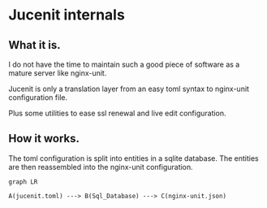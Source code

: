 # Jucenit internals

## What it is.

I do not have the time to maintain such a good piece of software
as a mature server like nginx-unit.

Jucenit is only a translation layer from an easy toml syntax
to nginx-unit configuration file.

Plus some utilities to ease ssl renewal and live edit configuration.

## How it works.

The toml configuration is split into entities in a sqlite database.
The entities are then reassembled into the nginx-unit configuration.

```mermaid
graph LR

A(jucenit.toml) ---> B(Sql_Database) ---> C(nginx-unit.json)

```
